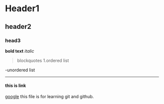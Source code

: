 # Header1
## header2
### head3

**bold text**
*italic*
> blockquotes
1.ordered list

-unordered list

---

#### this is link
[google](https://www.google.com)
this file is for learning git and github.
